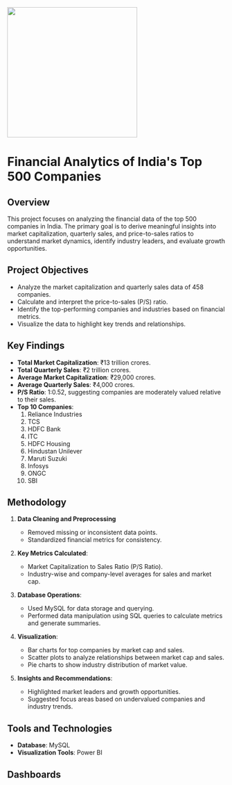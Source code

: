 <img src="https://fea.assettype.com/abp/assets/landing-500-new-f1104c1e23.jpg" width ="300">

# Financial Analytics of India's Top 500 Companies

## Overview
This project focuses on analyzing the financial data of the top 500 companies in India. The primary goal is to derive meaningful insights into market capitalization, quarterly sales, and price-to-sales ratios to understand market dynamics, identify industry leaders, and evaluate growth opportunities.

## Project Objectives
- Analyze the market capitalization and quarterly sales data of 458 companies.
- Calculate and interpret the price-to-sales (P/S) ratio.
- Identify the top-performing companies and industries based on financial metrics.
- Visualize the data to highlight key trends and relationships.

## Key Findings
- **Total Market Capitalization**: ₹13 trillion crores.
- **Total Quarterly Sales**: ₹2 trillion crores.
- **Average Market Capitalization**: ₹29,000 crores.
- **Average Quarterly Sales**: ₹4,000 crores.
- **P/S Ratio**: 1:0.52, suggesting companies are moderately valued relative to their sales.
- **Top 10 Companies**:
  1. Reliance Industries
  2. TCS
  3. HDFC Bank
  4. ITC
  5. HDFC Housing
  6. Hindustan Unilever
  7. Maruti Suzuki
  8. Infosys
  9. ONGC
  10. SBI

## Methodology
1. **Data Cleaning and Preprocessing**
   - Removed missing or inconsistent data points.
   - Standardized financial metrics for consistency.

2. **Key Metrics Calculated**:
   - Market Capitalization to Sales Ratio (P/S Ratio).
   - Industry-wise and company-level averages for sales and market cap.

3. **Database Operations**:
   - Used MySQL for data storage and querying.
   - Performed data manipulation using SQL queries to calculate metrics and generate summaries.

4. **Visualization**:
   - Bar charts for top companies by market cap and sales.
   - Scatter plots to analyze relationships between market cap and sales.
   - Pie charts to show industry distribution of market value.

5. **Insights and Recommendations**:
   - Highlighted market leaders and growth opportunities.
   - Suggested focus areas based on undervalued companies and industry trends.

## Tools and Technologies
- **Database**: MySQL
- **Visualization Tools**: Power BI

## Dashboards
